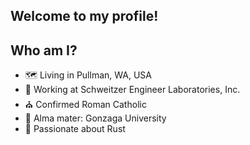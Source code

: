 ## Welcome to my profile!

## Who am I?

- 🗺️  Living in Pullman, WA, USA
- 🔌 Working at Schweitzer Engineer Laboratories, Inc.
- ⛪ Confirmed Roman Catholic
- 🏀 Alma mater: Gonzaga University
- 🦀 Passionate about Rust
